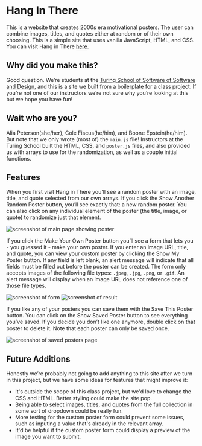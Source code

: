 # Hang In There

This is a website that creates 2000s era motivational posters. The user can combine images, titles, and quotes either at random or of their own choosing. This is a simple site that uses vanilla JavaScript, HTML, and CSS. You can visit Hang in There [here](https://alia-peterson.github.io/hang-in-there/).

## Why did you make this?

Good question. We’re students at the [Turing School of Software of Software and Design](https://turing.io/), and this is a site we built from a boilerplate for a class project. If you’re not one of our instructors we’re not sure why you’re looking at this but we hope you have fun!

## Wait who are you?

Alia Peterson(she/her), Cole Fiscus(he/him), and Boone Epstein(he/him). But note that we only wrote (most of) the `main.js` file! Instructors at the Turing School built the HTML, CSS, and `poster.js` files, and also provided us with arrays to use for the randomization, as well as a couple initial functions.


## Features

When you first visit Hang in There you’ll see a random poster with an image, title, and quote selected from our own arrays. If you click the Show Another Random Poster button, you’ll see exactly that: a new random poster. You can also click on any individual element of the poster (the title, image, or quote) to randomize just that element.

![screenshot of main page showing poster](/readme-imgs/homepage.png)

If you click the Make Your Own Poster button you’ll see a form that lets you - you guessed it - make your own poster. If you enter an image URL, title, and quote, you can view your custom poster by clicking the Show My Poster button. If any field is left blank, an alert message will indicate that all fields must be filled out before the poster can be created. The form only accepts images of the following file types: `.jpeg`, `.jpg`, `.png`, or `.gif`. An alert message will display when an image URL does not reference one of those file types.

![screenshot of form](/readme-imgs/form.png)
![screenshot of result](/readme-imgs/form-result.png)

If you like any of your posters you can save them with the Save This Poster button. You can click on the Show Saved Poster button to see everything you’ve saved. If you decide you don’t like one anymore, double click on that poster to delete it. Note that each poster can only be saved once.

![screenshot of saved posters page](/readme-imgs/saved.png)

## Future Additions

Honestly we’re probably not going to add anything to this site after we turn in this project, but we have some ideas for features that might improve it:
- It's outside the scope of this class project, but we'd love to change the CSS and HTML. Better styling could make the site pop.
- Being able to select images, titles, and quotes from the full collection in some sort of dropdown could be really fun.
- More testing for the custom poster form could prevent some issues, such as inputing a value that's already in the relevant array.
- It'd be helpful if the custom poster form could display a preview of the image you want to submit.
